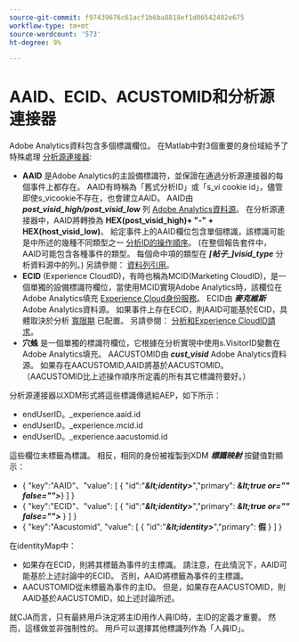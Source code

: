 ```yaml
---
source-git-commit: f97439676c61acf1b6ba8818ef1d06542402e675
workflow-type: tm+mt
source-wordcount: '573'
ht-degree: 9%

---
```

# AAID、ECID、ACUSTOMID和分析源連接器

Adobe Analytics資料包含多個標識欄位。 在Matlab中對3個重要的身份域給予了特殊處理 [分析源連接器](https://experienceleague.adobe.com/docs/experience-platform/sources/ui-tutorials/create/adobe-applications/analytics.html?lang=zh-Hant):

* **AAID** 是Adobe Analytics的主設備標識符，並保證在通過分析源連接器的每個事件上都存在。 AAID有時稱為「舊式分析ID」或「s\_vi cookie id」，儘管即使s\_vicookie不存在，也會建立AAID。 AAID由 **_post\_visid\_high/post\_visid\_low_** 列 [Adobe Analytics資料源](https://experienceleague.adobe.com/docs/analytics/export/analytics-data-feed/data-feed-contents/datafeeds-reference.html?lang=zh-Hant#columns%2C-descriptions%2C-and-data-types)。 在分析源連接器中，AAID將轉換為 **HEX(post_visid_high)+ &quot;-&quot; + HEX(host_visid_low)**。 給定事件上的AAID欄位包含單個標識，該標識可能是中所述的幾種不同類型之一 [分析ID的操作順序](https://experienceleague.adobe.com/docs/id-service/using/reference/analytics-reference/analytics-order-of-operations.html?lang=en%5B%5D)。 (在整個報告套件中， AAID可能包含各種事件的類型。 每個命中項的類型在 **_[帖子\_]visid\_type_** 分析資料源中的列。) 另請參閱： [資料列引用](https://experienceleague.adobe.com/docs/analytics/export/analytics-data-feed/data-feed-contents/datafeeds-reference.html?lang=zh-Hant)。
* **ECID** (Experience CloudID)，有時也稱為MCID(Marketing CloudID)，是一個單獨的設備標識符欄位，當使用MCID實現Adobe Analytics時，該欄位在Adobe Analytics填充 [Experience Cloud身份服務](https://experienceleague.adobe.com/docs/id-service/using/implementation/setup-analytics.html?lang=zh-Hant)。 ECID由 **_麥克維斯_** Adobe Analytics資料源。 如果事件上存在ECID，則AAID可能基於ECID，具體取決於分析 [寬限期](https://experienceleague.adobe.com/docs/id-service/using/reference/analytics-reference/grace-period.html?lang=zh-Hant) 已配置。 另請參閱： [分析和Experience CloudID請求](https://experienceleague.adobe.com/docs/id-service/using/reference/analytics-reference/legacy-analytics.html?lang=en)。
* **穴蛛** 是一個單獨的標識符欄位，它根據在分析實現中使用s.VisitorID變數在Adobe Analytics填充。 AACUSTOMID由 **_cust_visid_** Adobe Analytics資料源。 如果存在AACUSTOMID,AAID將基於AACUSTOMID。 （AACUSTOMID比上述操作順序所定義的所有其它標識符要好。）

分析源連接器以XDM形式將這些標識傳遞給AEP，如下所示：

* endUserID。\_experience.aaid.id
* endUserID。\_experience.mcid.id
* endUserID。\_experience.aacustomid.id

這些欄位未標籤為標識。 相反，相同的身份被複製到XDM **_標識映射_** 按鍵值對顯示：

* { &quot;key&quot;:&quot;AAID&quot;、&quot;value&quot;: [ { &quot;id&quot;:&quot;**_\&lt;identity>_**&quot;,&quot;primary&quot;: **_\&lt;true or=&quot;&quot; false=&quot;&quot;>_**} ] }
* { &quot;key&quot;:&quot;ECID&quot;、&quot;value&quot;: [ { &quot;id&quot;:&quot;**_\&lt;identity>_**&quot;,&quot;primary&quot;: **_\&lt;true or=&quot;&quot; false=&quot;&quot;>_** } ] }
* { &quot;key&quot;:&quot;Aacustomid&quot;, &quot;value&quot;: [ { &quot;id&quot;:&quot;**_\&lt;identity>_**&quot;,&quot;primary&quot;: **假** } ] }

在identityMap中：

* 如果存在ECID，則將其標籤為事件的主標識。 請注意，在此情況下，AAID可能基於上述討論中的ECID。
否則，AAID將標籤為事件的主標識。
* AACUSTOMID從未標籤為事件的主ID。 但是，如果存在AACUSTOMID，則AAID基於AACUSTOMID，如上述討論所述。

就CJA而言，只有最終用戶決定將主ID用作人員ID時，主ID的定義才重要。 然而，這樣做並非強制性的。 用戶可以選擇其他標識列作為「人員ID」。

